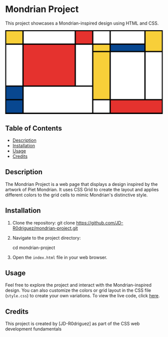 # Mondrian Project

This project showcases a Mondrian-inspired design using HTML and CSS.

![Mondrian Project](./mondrian.png)

## Table of Contents

- [Description](#description)
- [Installation](#installation)
- [Usage](#usage)
- [Credits](#credits)

## Description

The Mondrian Project is a web page that displays a design inspired by the artwork of Piet Mondrian. It uses CSS Grid to create the layout and applies different colors to the grid cells to mimic Mondrian's distinctive style.

## Installation

1. Clone the repository:
    git clone https://github.com/JD-R0driguez/mondrian-project.git

2. Navigate to the project directory:

    cd mondrian-project

3. Open the `index.html` file in your web browser.

## Usage

Feel free to explore the project and interact with the Mondrian-inspired design. You can also customize the colors or grid layout in the CSS file (`style.css`) to create your own variations. To view the live code, click [here](https://jd-r0driguez.github.io/mondrian-paint-project/).


## Credits

This project is created by [JD-R0driguez] as part of the CSS web development fundamentals

